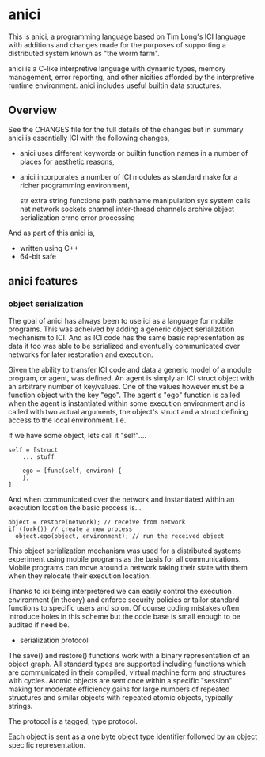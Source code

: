# anici

This is anici, a programming language based on Tim Long's ICI
language with additions and changes made for the purposes of
supporting a distributed system known as "the worm farm".

anici is a C-like interpretive language with dynamic types, memory
management, error reporting, and other nicities afforded by the
interpretive runtime environment. anici includes useful builtin
data structures.

## Overview

See the CHANGES file for the full details of the changes but in
summary anici is essentially ICI with the following changes,

- anici uses different keywords or builtin function names in
  a number of places for aesthetic reasons,

- anici incorporates a number of ICI modules as standard
  make for a richer programming environment,

  str           extra string functions
  path          pathname manipulation
  sys           system calls
  net           network sockets
  channel       inter-thread channels
  archive       object serialization
  errno         error processing


And as part of this anici is,

- written using C++
- 64-bit safe


## anici features

### object serialization

The goal of anici has always been to use ici as a language for
mobile programs. This was acheived by adding a generic object
serialization mechanism to ICI. And as ICI code has the same
basic representation as data it too was able to be serialized
and eventually communicated over networks for later restoration
and execution.

Given the ability to transfer ICI code and data a generic model
of a module program, or agent, was defined. An agent is simply
an ICI struct object with an arbitrary number of key/values. One
of the values however must be a function object with the key "ego".
The agent's "ego" function is called when the agent is instantiated
within some execution environment and is called with two actual
arguments, the object's struct and a struct defining access to
the local environment. I.e.

  If we have some object, lets call it "self"....


    self = [struct
        ... stuff

        ego = [func(self, environ) {
        },
    ]

And when communicated over the network and instantiated
within an execution location the basic process is...

    object = restore(network); // receive from network
    if (fork()) // create a new process
      object.ego(object, environment); // run the received object

This object serialization mechanism was used for a distributed
systems experiment using mobile programs as the basis for all
communications. Mobile programs can move around a network taking
their state with them when they relocate their execution location.

Thanks to ici being interpretered we can easily control the execution
environment (in theory) and enforce security policies or tailor standard
functions to specific users and so on. Of course coding mistakes often
introduce holes in this scheme but the code base is small enough to
be audited if need be.


* serialization protocol

The save() and restore() functions work with a binary representation
of an object graph.  All standard types are supported including
functions which are communicated in their compiled, virtual machine
form and structures with cycles.  Atomic objects are sent once within
a specific "session" making for moderate efficiency gains for large
numbers of repeated structures and similar objects with repeated
atomic objects, typically strings.

The protocol is a tagged, type protocol.

Each object is sent as a one byte object type identifier followed by
an object specific representation.
